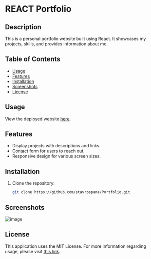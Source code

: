 # REACT Portfolio

## Description

This is a personal portfolio website built using React. It showcases my projects, skills, and provides information about me.

## Table of Contents
- [Usage](#usage)
- [Features](#features)
- [Installation](#installation)
- [Screenshots](#screenshots)
- [License](#license)

## Usage

View the deployed website [here](https://sunny-starlight-ed2373.netlify.app/).


## Features

- Display projects with descriptions and links.
- Contact form for users to reach out.
- Responsive design for various screen sizes.

## Installation

1. Clone the repository:

   ```bash
   git clone https://github.com/stavrospana/Portfolio.git
## Screenshots
![image](https://github.com/stavrospana/Portfolio/assets/138176781/664c2a1f-0187-4de8-b0c5-3f17f09f8a75)

## License<a name="license"></a>
  This application uses the MIT License. For more information regarding usage, please visit [this link](https://opensource.org/licenses/MIT).
